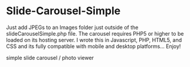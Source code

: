 Slide-Carousel-Simple
=====================

Just add JPEGs to an Images folder just outside of the slideCarouselSimple.php file. The carousel requires PHP5 or higher to be loaded on its hosting server. I wrote this in Javascript, PHP, HTML5, and CSS and its fully compatible with mobile and desktop platforms... Enjoy!

simple slide carousel / photo viewer
